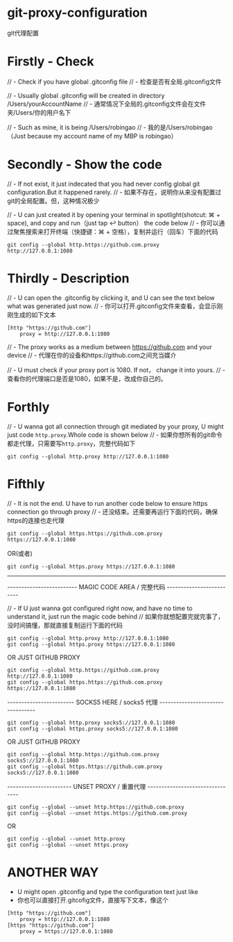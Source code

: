 # git-proxy-configuration
git代理配置


# Firstly - Check
// - Check if you have global .gitconfig file 
// - 检查是否有全局.gitconfig文件

// - Usually global .gitconfig will be created in directory /Users/yourAccountName
// - 通常情况下全局的.gitconfig文件会在文件夹/Users/你的用户名下

// - Such as mine, it is being /Users/robingao 
// - 我的是/Users/robingao（Just because my account name of my MBP is robingao）

# Secondly - Show the code
// - If not exist, it just indecated that you had never config global git configuration.But it happened rarely.
// - 如果不存在，说明你从来没有配置过git的全局配置。但，这种情况极少

// - U can just created it by opening your terminal in spotlight(shotcut: ⌘ + space), and copy and run（just tap ↩︎ button） the code below
// - 你可以通过聚焦搜索来打开终端（快捷键：⌘ + 空格），复制并运行（回车）下面的代码

```
git config --global http.https://github.com.proxy http://127.0.0.1:1080
```
# Thirdly - Description

// - U can open the .gitconfig by clicking it, and U can see the text below what was generated just now.
// - 你可以打开.gitconfig文件来查看，会显示刚刚生成的如下文本

```
[http "https://github.com"]
	proxy = http://127.0.0.1:1080
```

// - The proxy works as a medium between https://github.com and your device
// - 代理在你的设备和https://github.com之间充当媒介

// - U must check if your proxy port is 1080. If not， change it into yours.
// - 查看你的代理端口是否是1080，如果不是，改成你自己的。

# Forthly
// - U wanna got all connection through git mediated by your proxy, U might just code `http.proxy`.Whole code is shown below
// - 如果你想所有的git命令都走代理，只需要写`http.proxy`，完整代码如下

```
git config --global http.proxy http://127.0.0.1:1080
```

# Fifthly
// - It is not the end. U have to run another code below to ensure https connection go through proxy
// - 还没结束。还需要再运行下面的代码，确保https的连接也走代理

```
git config --global https.https://github.com.proxy https://127.0.0.1:1080
```
OR(或者)
```
git config --global https.proxy https://127.0.0.1:1080
```

---

-------------------------  MAGIC CODE AREA  /  完整代码  -------------------------

// - If U just wanna got configured right now, and have no time to understand it, just run the magic code behind
// 如果你就想配置完就完事了，没时间搞懂，那就直接复制运行下面的代码

```
git config --global http.proxy http://127.0.0.1:1080
git config --global https.proxy https://127.0.0.1:1080
```

OR JUST GITHUB PROXY

```
git config --global http.https://github.com.proxy http://127.0.0.1:1080
git config --global https.https://github.com.proxy https://127.0.0.1:1080
```
------------------------  SOCKS5 HERE /  socks5 代理  ---------------------------------

```
git config --global http.proxy socks5://127.0.0.1:1080
git config --global https.proxy socks5://127.0.0.1:1080
```

OR JUST GITHUB PROXY

```
git config --global http.https://github.com.proxy socks5://127.0.0.1:1080
git config --global https.https://github.com.proxy socks5://127.0.0.1:1080
```

-----------------------  UNSET PROXY / 重置代理  --------------------------------

```
git config --global --unset http.https://github.com.proxy
git config --global --unset https.https://github.com.proxy
```

OR
```
git config --global --unset http.proxy
git config --global --unset https.proxy
```

# ANOTHER WAY

- U might open .gitconfig and type the configuration text just like
- 你也可以直接打开.gitcofig文件，直接写下文本，像这个
```
[http "https://github.com"]
	proxy = http://127.0.0.1:1080
[https "https://github.com"]
	proxy = https://127.0.0.1:1080
```

